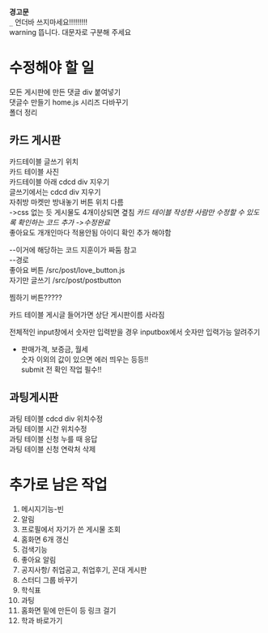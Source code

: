 **경고문**  
`_` 언더바 쓰지마세요!!!!!!!!!  
warning 뜹니다. 대문자로 구분해 주세요

# 수정해야 할 일

모든 게시판에 만든 댓글 div 붙여넣기  
댓글수 만들기
home.js 시리즈 다바꾸기  
폴더 정리  

## 카드 게시판
카드테이블 글쓰기 위치  
카드 테이블 사진  
카드테이블 아래 cdcd div  지우기  
글쓰기에서는 cdcd div 지우기  
자취방 마켓만 방내놓기 버튼 위치 다름  
->css 없는 듯 게시물도 4개이상되면 곂침
*카드 테이블 작성한 사람만 수정할 수 있도록 확인하는 코드 추가 ->수정완료*  
좋아요도 개개인마다 적용안됨 아이디 확인 추가 해야함

--이거에 해당하는 코드 지훈이가 짜둠 참고  
--경로  
좋아요 버튼 /src/post/love_button.js  
자기만 글쓰기 /src/post/postbutton  

찜하기 버튼?????

카드 테이블 게시글 들어가면 상단 게시판이름 사라짐  


전체적인 input창에서 숫자만 입력받을 경우 inputbox에서 숫자만 입력가능 알려주기

- 판매가격, 보증금, 월세  
  숫자 이외의 값이 있으면 에러 띄우는 등등!!  
  submit 전 확인 작업 필수!!
  

## 과팅게시판
과팅 테이블 cdcd div 위치수정  
과팅 테이블 시간 위치수정  
과팅 테이블 신청 누를 때 응답  
과팅 테이블 신청 연락처 삭제  

# 추가로 남은 작업
1. 메시지기능-빈  
2. 알림  
3. 프로필에서 자기가 쓴 게시물 조회  
4. 홈화면 6개 갱신  
5. 검색기능  
6. 좋아요 알림  
7. 공지사항/ 취업공고, 취업후기, 꼰대 게시판  
8. 스터디 그룹 바꾸기  
9. 학식표  
10. 과팅  
11. 홈화면 밑에 만든이 등 링크 걸기
12.  학과 바로가기




